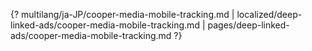 {? multilang/ja-JP/cooper-media-mobile-tracking.md | localized/deep-linked-ads/cooper-media-mobile-tracking.md | pages/deep-linked-ads/cooper-media-mobile-tracking.md ?}
